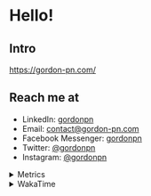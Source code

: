 # Hello!

## Intro

<https://gordon-pn.com/>

## Reach me at

- LinkedIn: [gordonpn](https://www.linkedin.com/in/gordonpn/)
- Email: [contact@gordon-pn.com](mailto:contact@gordon-pn.com)
- Facebook Messenger: [gordonpn](https://www.messenger.com/t/Gordonpn)
- Twitter: [@gordonpn](https://twitter.com/Gordonpn)
- Instagram: [@gordonpn](https://www.instagram.com/gordonpn/)

<details>
  <summary>Metrics</summary>

  <img align="center" src="https://github.com/gordonpn/gordonpn/blob/master/github-metrics.svg" alt="GitHub Metrics">

</details>

<details>
  <summary>WakaTime</summary>

  <!--START_SECTION:waka-->
📊 **This Week I Spent My Time On** 

```text
💬 Programming Languages: 
Java                     4 hrs 58 mins       ████████████░░░░░░░░░░░░░   47.75 % 
MDX                      2 hrs 37 mins       ██████░░░░░░░░░░░░░░░░░░░   25.15 % 
Brazil Dependency Config 1 hr 10 mins        ███░░░░░░░░░░░░░░░░░░░░░░   11.26 % 
JavaScript               40 mins             ██░░░░░░░░░░░░░░░░░░░░░░░   06.43 % 
Markdown                 24 mins             █░░░░░░░░░░░░░░░░░░░░░░░░   03.89 % 

🔥 Editors: 
IntelliJ IDEA            10 hrs 6 mins       ████████████████████████░   97.10 % 
VS Code                  18 mins             █░░░░░░░░░░░░░░░░░░░░░░░░   02.90 % 
```


 Last Updated on 28/12/2024 16:23:33 UTC
<!--END_SECTION:waka-->
</details>
